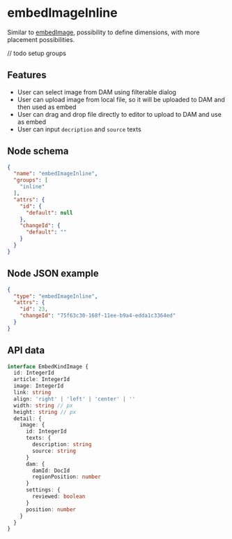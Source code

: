 # embedImageInline

Similar to [embedImage](/editor/nodes/embed-image/), possibility to define dimensions, with more placement possibilities.

// todo setup groups

## Features
- User can select image from DAM using filterable dialog
- User can upload image from local file, so it will be uploaded to DAM and then used as embed
- User can drag and drop file directly to editor to upload to DAM and use as embed
- User can input `decription` and `source` texts

## Node schema

```json
{
  "name": "embedImageInline",
  "groups": [
    "inline"
  ],
  "attrs": {
    "id": {
      "default": null
    },
    "changeId": {
      "default": ""
    }
  }
}
```

## Node JSON example

```json
{
  "type": "embedImageInline",
  "attrs": {
    "id": 23,
    "changeId": "75f63c30-168f-11ee-b9a4-edda1c3364ed"
  }
}
```

## API data

```ts
interface EmbedKindImage {
  id: IntegerId
  article: IntegerId
  image: IntegerId
  link: string
  align: 'right' | 'left' | 'center' | ''
  width: string // px
  height: string // px
  detail: {
    image: {
      id: IntegerId
      texts: {
        description: string
        source: string
      }
      dam: {
        damId: DocId
        regionPosition: number
      }
      settings: {
        reviewed: boolean
      }
      position: number
    }
  }
}
```

